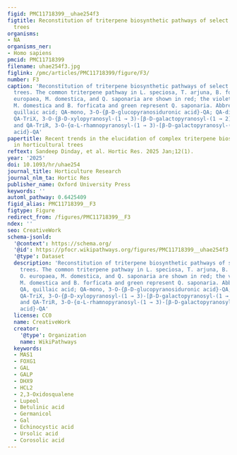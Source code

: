 ```yaml
---
figid: PMC11718399__uhae254f3
figtitle: Reconstitution of triterpene biosynthetic pathways of select horticultural
  trees
organisms:
- NA
organisms_ner:
- Homo sapiens
pmcid: PMC11718399
filename: uhae254f3.jpg
figlink: /pmc/articles/PMC11718399/figure/F3/
number: F3
caption: 'Reconstitution of triterpene biosynthetic pathways of select horticultural
  trees. The common triterpene pathway in L. speciosa, T. arjuna, B. forficata, O.
  europaea, M. domestica, and Q. saponaria are shown in red; the violet represents
  M. domestica and B. forficata and green represent Q. saponaria. Abbreviations: QA,
  quillaic acid; QA-mono, 3-O-{β-D-glucopyranosiduronic acid}-QA; QA-di, 3-O-{β-D-galactopyranosyl-(1 → 2)-β-D-glucopyranosiduronicacid}-QA;
  QA-TriX, 3-O-{β-D-xylopyranosyl-(1 → 3)-[β-D-galactopyranosyl-(1 → 2)]-β-D-glucopyranosiduronicacid}-QA
  and QA-TriR, 3-O-{α-L-rhamnopyranosyl-(1 → 3)-[β-D-galactopyranosyl-(1 → 2)]-β-D-glucopyranosiduronic
  acid}-QA'
papertitle: Recent trends in the elucidation of complex triterpene biosynthetic pathways
  in horticultural trees
reftext: Sandeep Dinday, et al. Hortic Res. 2025 Jan;12(1).
year: '2025'
doi: 10.1093/hr/uhae254
journal_title: Horticulture Research
journal_nlm_ta: Hortic Res
publisher_name: Oxford University Press
keywords: ''
automl_pathway: 0.6425409
figid_alias: PMC11718399__F3
figtype: Figure
redirect_from: /figures/PMC11718399__F3
ndex: ''
seo: CreativeWork
schema-jsonld:
  '@context': https://schema.org/
  '@id': https://pfocr.wikipathways.org/figures/PMC11718399__uhae254f3.html
  '@type': Dataset
  description: 'Reconstitution of triterpene biosynthetic pathways of select horticultural
    trees. The common triterpene pathway in L. speciosa, T. arjuna, B. forficata,
    O. europaea, M. domestica, and Q. saponaria are shown in red; the violet represents
    M. domestica and B. forficata and green represent Q. saponaria. Abbreviations:
    QA, quillaic acid; QA-mono, 3-O-{β-D-glucopyranosiduronic acid}-QA; QA-di, 3-O-{β-D-galactopyranosyl-(1 → 2)-β-D-glucopyranosiduronicacid}-QA;
    QA-TriX, 3-O-{β-D-xylopyranosyl-(1 → 3)-[β-D-galactopyranosyl-(1 → 2)]-β-D-glucopyranosiduronicacid}-QA
    and QA-TriR, 3-O-{α-L-rhamnopyranosyl-(1 → 3)-[β-D-galactopyranosyl-(1 → 2)]-β-D-glucopyranosiduronic
    acid}-QA'
  license: CC0
  name: CreativeWork
  creator:
    '@type': Organization
    name: WikiPathways
  keywords:
  - MAS1
  - FOXG1
  - GAL
  - GALP
  - DHX9
  - HCL2
  - 2,3-Oxidosqualene
  - Lupeol
  - Betulinic acid
  - Germanicol
  - Gal
  - Echinocystic acid
  - Ursolic acid
  - Corosolic acid
---
```

